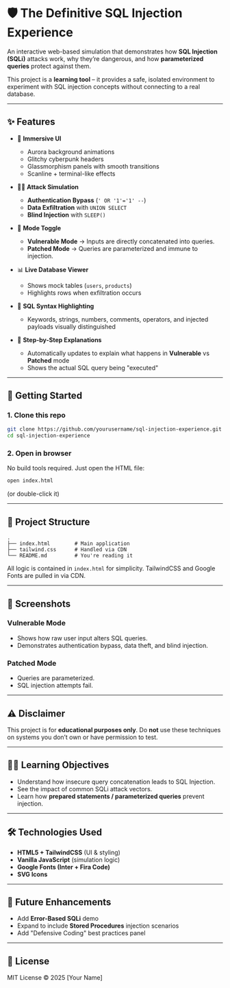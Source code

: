 # 🛡️ The Definitive SQL Injection Experience

An interactive web-based simulation that demonstrates how **SQL Injection (SQLi)** attacks work, why they’re dangerous, and how **parameterized queries** protect against them.

This project is a **learning tool** – it provides a safe, isolated environment to experiment with SQL injection concepts without connecting to a real database.

---

## ✨ Features

* 🎨 **Immersive UI**

  * Aurora background animations
  * Glitchy cyberpunk headers
  * Glassmorphism panels with smooth transitions
  * Scanline + terminal-like effects

* 🧑‍💻 **Attack Simulation**

  * **Authentication Bypass** (`' OR '1'='1' --`)
  * **Data Exfiltration** with `UNION SELECT`
  * **Blind Injection** with `SLEEP()`

* 🔐 **Mode Toggle**

  * **Vulnerable Mode** → Inputs are directly concatenated into queries.
  * **Patched Mode** → Queries are parameterized and immune to injection.

* 📊 **Live Database Viewer**

  * Shows mock tables (`users`, `products`)
  * Highlights rows when exfiltration occurs

* 🎯 **SQL Syntax Highlighting**

  * Keywords, strings, numbers, comments, operators, and injected payloads visually distinguished

* 🧾 **Step-by-Step Explanations**

  * Automatically updates to explain what happens in **Vulnerable** vs **Patched** mode
  * Shows the actual SQL query being "executed"

---

## 🚀 Getting Started

### 1. Clone this repo

```bash
git clone https://github.com/yourusername/sql-injection-experience.git
cd sql-injection-experience
```

### 2. Open in browser

No build tools required. Just open the HTML file:

```bash
open index.html
```

(or double-click it)

---

## 📂 Project Structure

```
.
├── index.html        # Main application
├── tailwind.css      # Handled via CDN
└── README.md         # You're reading it
```

All logic is contained in `index.html` for simplicity. TailwindCSS and Google Fonts are pulled in via CDN.

---

## 📸 Screenshots

### Vulnerable Mode

* Shows how raw user input alters SQL queries.
* Demonstrates authentication bypass, data theft, and blind injection.

### Patched Mode

* Queries are parameterized.
* SQL injection attempts fail.

---

## ⚠️ Disclaimer

This project is for **educational purposes only**.
Do **not** use these techniques on systems you don’t own or have permission to test.

---

## 🧑‍🏫 Learning Objectives

* Understand how insecure query concatenation leads to SQL Injection.
* See the impact of common SQLi attack vectors.
* Learn how **prepared statements / parameterized queries** prevent injection.

---

## 🛠️ Technologies Used

* **HTML5 + TailwindCSS** (UI & styling)
* **Vanilla JavaScript** (simulation logic)
* **Google Fonts (Inter + Fira Code)**
* **SVG Icons**

---

## 🌟 Future Enhancements

* Add **Error-Based SQLi** demo
* Expand to include **Stored Procedures** injection scenarios
* Add "Defensive Coding" best practices panel

---

## 📜 License

MIT License © 2025 \[Your Name]

